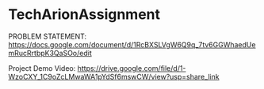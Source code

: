 # TechArionAssignment

PROBLEM STATEMENT: https://docs.google.com/document/d/1RcBXSLVgW6Q9q_7tv6GGWhaedUemRucRrtbpK3QaSOo/edit

Project Demo Video: https://drive.google.com/file/d/1-WzoCXY_1C9oZcLMwaWA1pYdSf6mswCW/view?usp=share_link
